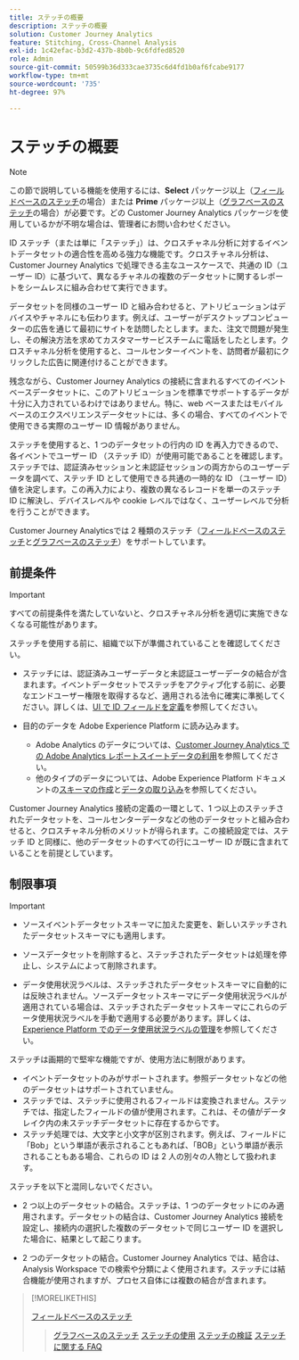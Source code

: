 ```yaml
---
title: ステッチの概要
description: ステッチの概要
solution: Customer Journey Analytics
feature: Stitching, Cross-Channel Analysis
exl-id: 1c42efac-b3d2-437b-8b0b-9c6fdfed8520
role: Admin
source-git-commit: 50599b36d333cae3735c6d4fd1b0af6fcabe9177
workflow-type: tm+mt
source-wordcount: '735'
ht-degree: 97%

---
```


# ステッチの概要

>[!NOTE]
>
>この節で説明している機能を使用するには、**Select** パッケージ以上（[フィールドベースのステッチ](fbs.md)の場合）または **Prime** パッケージ以上（[グラフベースのステッチ](gbs.md)の場合）が必要です。どの Customer Journey Analytics パッケージを使用しているかが不明な場合は、管理者にお問い合わせください。

ID ステッチ（または単に「ステッチ」）は、クロスチャネル分析に対するイベントデータセットの適合性を高める強力な機能です。クロスチャネル分析は、Customer Journey Analytics で処理できる主なユースケースで、共通の ID（ユーザー ID）に基づいて、異なるチャネルの複数のデータセットに関するレポートをシームレスに組み合わせて実行できます。

データセットを同様のユーザー ID と組み合わせると、アトリビューションはデバイスやチャネルにも伝わります。例えば、ユーザーがデスクトップコンピューターの広告を通じて最初にサイトを訪問したとします。また、注文で問題が発生し、その解決方法を求めてカスタマーサービスチームに電話をしたとします。クロスチャネル分析を使用すると、コールセンターイベントを、訪問者が最初にクリックした広告に関連付けることができます。

残念ながら、Customer Journey Analytics の接続に含まれるすべてのイベントベースデータセットに、このアトリビューションを標準でサポートするデータが十分に入力されているわけではありません。特に、web ベースまたはモバイルベースのエクスペリエンスデータセットには、多くの場合、すべてのイベントで使用できる実際のユーザー ID 情報がありません。

ステッチを使用すると、1 つのデータセットの行内の ID を再入力できるので、各イベントでユーザー ID （ステッチ ID）が使用可能であることを確認します。ステッチでは、認証済みセッションと未認証セッションの両方からのユーザーデータを調べて、ステッチ ID として使用できる共通の一時的な ID （ユーザー ID）値を決定します。この再入力により、複数の異なるレコードを単一のステッチ ID に解決し、デバイスレベルや cookie レベルではなく、ユーザーレベルで分析を行うことができます。

Customer Journey Analyticsでは 2 種類のステッチ（[フィールドベースのステッチ](fbs.md)と[グラフベースのステッチ](gbs.md)）をサポートしています。

## 前提条件

>[!IMPORTANT]
>
>すべての前提条件を満たしていないと、クロスチャネル分析を適切に実施できなくなる可能性があります。

ステッチを使用する前に、組織で以下が準備されていることを確認してください。

- ステッチには、認証済みユーザーデータと未認証ユーザーデータの結合が含まれます。イベントデータセットでステッチをアクティブ化する前に、必要なエンドユーザー権限を取得するなど、適用される法令に確実に準拠してください。詳しくは、[UI で ID フィールドを定義](https://experienceleague.adobe.com/ja/docs/experience-platform/xdm/ui/fields/identity)を参照してください。

- 目的のデータを Adobe Experience Platform に読み込みます。

   - Adobe Analytics のデータについては、[Customer Journey Analytics での Adobe Analytics レポートスイートデータの利用](/help/getting-started/aa-vs-cja/aa-data-in-cja.md)を参照してください。
   - 他のタイプのデータについては、Adobe Experience Platform ドキュメントの[スキーマの作成](https://experienceleague.adobe.com/ja/docs/experience-platform/xdm/tutorials/create-schema-ui)と[データの取り込み](https://experienceleague.adobe.com/ja/docs/experience-platform/ingestion/home)を参照してください。

Customer Journey Analytics 接続の定義の一環として、1 つ以上のステッチされたデータセットを、コールセンターデータなどの他のデータセットと組み合わせると、クロスチャネル分析のメリットが得られます。この接続設定では、ステッチ ID と同様に、他のデータセットのすべての行にユーザー ID が既に含まれていることを前提としています。


## 制限事項

>[!IMPORTANT]
>
>
>- ソースイベントデータセットスキーマに加えた変更を、新しいステッチされたデータセットスキーマにも適用します。
>
>- ソースデータセットを削除すると、ステッチされたデータセットは処理を停止し、システムによって削除されます。
>
>- データ使用状況ラベルは、ステッチされたデータセットスキーマに自動的には反映されません。ソースデータセットスキーマにデータ使用状況ラベルが適用されている場合は、ステッチされたデータセットスキーマにこれらのデータ使用状況ラベルを手動で適用する必要があります。詳しくは、[Experience Platform でのデータ使用状況ラベルの管理](https://experienceleague.adobe.com/ja/docs/experience-platform/data-governance/labels/overview)を参照してください。

ステッチは画期的で堅牢な機能ですが、使用方法に制限があります。

- イベントデータセットのみがサポートされます。参照データセットなどの他のデータセットはサポートされていません。
- ステッチでは、ステッチに使用されるフィールドは変換されません。ステッチでは、指定したフィールドの値が使用されます。これは、その値がデータレイク内の未ステッチデータセットに存在するからです。
- ステッチ処理では、大文字と小文字が区別されます。例えば、フィールドに「Bob」という単語が表示されることもあれば、「BOB」という単語が表示されることもある場合、これらの ID は 2 人の別々の人物として扱われます。

ステッチを以下と混同しないでください。

- 2 つ以上のデータセットの結合。ステッチは、1 つのデータセットにのみ適用されます。データセットの結合は、Customer Journey Analytics 接続を設定し、接続内の選択した複数のデータセットで同じユーザー ID を選択した場合に、結果として起こります。

- 2 つのデータセットの結合。Customer Journey Analytics では、結合は、Analysis Workspace での検索や分類によく使用されます。ステッチには結合機能が使用されますが、プロセス自体には複数の結合が含まれます。

>[!MORELIKETHIS]
>
>[フィールドベースのステッチ](fbs.md)
>>[グラフベースのステッチ](gbs.md)
>>[ステッチの使用](use-stitching.md)
>>[ステッチの検証](validate.md)
>>[ステッチに関する FAQ](faq.md)

